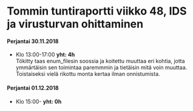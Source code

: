 # Tommin tuntiraportti viikko 48, IDS ja virusturvan ohittaminen

#### Perjantai 30.11.2018
* Klo 13:00-17:00 **yht: 4h**  
Tökitty taas enum_filesin soossia ja koitettu muuttaa eri kohtia, jotta ymmärtäisin sen toimintaa paremmmin ja tietäisin mitä voin muuttaa.  
Toistaiseksi vielä rikottu monta kertaa ilman onnistumista.  
  
#### Perjantai 01.12.2018
* Klo 15:00- **yht: 0h**  
